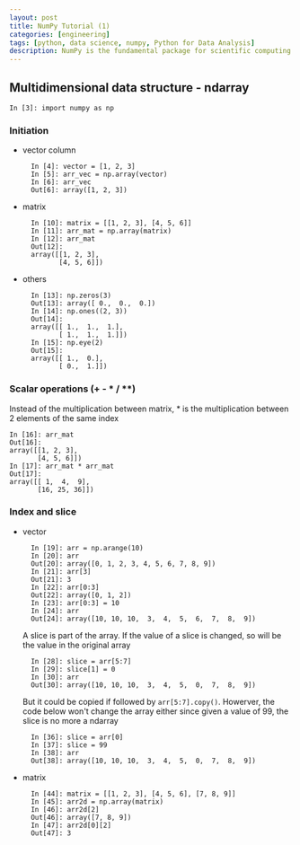 ```yaml
---
layout: post
title: NumPy Tutorial (1)
categories: [engineering]
tags: [python, data science, numpy, Python for Data Analysis]
description: NumPy is the fundamental package for scientific computing with Python. Besides its obvious scientific uses, NumPy can also be used as an efficient multi-dimensional container of generic data. Arbitrary data-types can be defined. This allows NumPy to seamlessly and speedily integrate with a wide variety of databases.
---
```

## Multidimensional data structure - ndarray
	In [3]: import numpy as np

### Initiation
- vector column  

		In [4]: vector = [1, 2, 3]
		In [5]: arr_vec = np.array(vector)
		In [6]: arr_vec
		Out[6]: array([1, 2, 3])

- matrix

		In [10]: matrix = [[1, 2, 3], [4, 5, 6]]
		In [11]: arr_mat = np.array(matrix)
		In [12]: arr_mat
		Out[12]: 
		array([[1, 2, 3],
		       [4, 5, 6]])

- others

		In [13]: np.zeros(3)
		Out[13]: array([ 0.,  0.,  0.])
		In [14]: np.ones((2, 3))
		Out[14]: 
		array([[ 1.,  1.,  1.],
		       [ 1.,  1.,  1.]])
		In [15]: np.eye(2)
		Out[15]: 
		array([[ 1.,  0.],
		       [ 0.,  1.]])

### Scalar operations (+ - * / **)
Instead of the multiplication between matrix, * is the multiplication between 2 elements of the same index

	In [16]: arr_mat
	Out[16]: 
	array([[1, 2, 3],
	       [4, 5, 6]])
	In [17]: arr_mat * arr_mat
	Out[17]: 
	array([[ 1,  4,  9],
	       [16, 25, 36]])

### Index and slice
- vector

		In [19]: arr = np.arange(10)
		In [20]: arr
		Out[20]: array([0, 1, 2, 3, 4, 5, 6, 7, 8, 9])
		In [21]: arr[3]
		Out[21]: 3
		In [22]: arr[0:3]
		Out[22]: array([0, 1, 2])
		In [23]: arr[0:3] = 10
		In [24]: arr
		Out[24]: array([10, 10, 10,  3,  4,  5,  6,  7,  8,  9])
  
  A slice is part of the array. If the value of a slice is changed, so will be the value in the original array

		In [28]: slice = arr[5:7]
		In [29]: slice[1] = 0
		In [30]: arr
		Out[30]: array([10, 10, 10,  3,  4,  5,  0,  7,  8,  9])
  
  But it could be copied if followed by ```arr[5:7].copy()```. Howerver, the code below won't change the array either since given a value of 99, the slice is no more a ndarray
  
		In [36]: slice = arr[0]
		In [37]: slice = 99
		In [38]: arr
		Out[38]: array([10, 10, 10,  3,  4,  5,  0,  7,  8,  9])

- matrix

		In [44]: matrix = [[1, 2, 3], [4, 5, 6], [7, 8, 9]]
		In [45]: arr2d = np.array(matrix)
		In [46]: arr2d[2]
		Out[46]: array([7, 8, 9])
		In [47]: arr2d[0][2]
		Out[47]: 3
